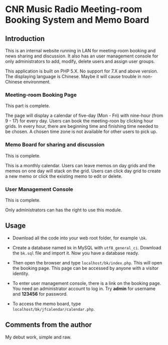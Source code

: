 # CNR Music Radio Meeting-room Booking System and Memo Board

## Introduction

This is an internal website running in LAN for meeting-room booking and news sharing and discussion.  It also has an user management console for only administrators to add, modify, delete users and assign user groups.  

This application is built on PHP 5.X.  No support for 7.X and above version. The displaying language is Chinese.  Maybe it will cause trouble in non-Chinese environment.

### **Meeting-room Booking Page**

This part is complete.  

The page will display a calendar of five-day (Mon - Fri) with nine-hour (from 9 - 17) for every day.  Users can book the meeting-roon by clicking hour grids.  In every hour, there are beginning time and finishing time needed to be chosen. A chosen time zone is not available for other users to pick up.

### **Memo Board for sharing and discussion**

This is complete.  

This is a monthly calendar.  Users can leave memos on day grids and the memos on one day will stack on the grid. Users can click day grid to create a new memo or click the existing memo to edit or delete.

### **User Management Console**

This is complete.  

Only administrators can has the right to use this module.

## Usage

- Download all the code into your web root folder, for example `\bk`.

- Create a database named `bk` in MySQL with `utf8_general_ci`. Download the `bk.sql` file and import it.  Now you have a database ready.

- Then open the browser and type `localhost/bk/index.php`. This will open the booking page. This page can be accessed by anyone with a visitor identity.

- To enter user management console, there is a link on the booking page.  You need an administrator account to log in.  Try **admin** for username and **123456** for password.

- To access the memo board, type `localhost/bk/jfcalendar/calendar.php`.

## Comments from the author

My debut work, simple and raw.
